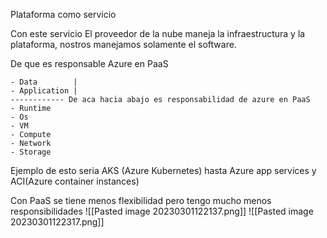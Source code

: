 Plataforma como servicio

Con este servicio El proveedor de la nube maneja la infraestructura y la plataforma, nostros manejamos solamente el software.

De que es responsable Azure en PaaS

	- Data        |
	- Application |
	------------ De aca hacia abajo es responsabilidad de azure en PaaS
	- Runtime
	- Os
	- VM
	- Compute
	- Network
	- Storage

Ejemplo de esto seria AKS (Azure Kubernetes) hasta Azure app services y ACI(Azure container instances)

Con PaaS se tiene menos flexibilidad pero tengo mucho menos responsibilidades
![[Pasted image 20230301122137.png]]
![[Pasted image 20230301122317.png]]